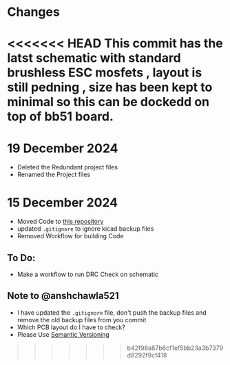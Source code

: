 # Changes

<<<<<<< HEAD
This commit has the latst schematic with standard brushless ESC mosfets , layout is still pedning , size has been kept to minimal so this can be dockedd on top of bb51 board.
=======
# 19 December 2024
- Deleted the Redundant project files 
- Renamed the Project files


# 15 December 2024
- Moved Code to [this repository](https://github.com/CosmopilotHQ/ESC-Firmware)
- updated `.gitignore` to ignore kicad backup files
- Removed Workflow for building Code

## To Do:
- Make a workflow to run DRC Check on schematic

## Note to @anshchawla521
- I have updated the `.gitignore` file, don't push the backup files and remove the old backup files from you commit
- Which PCB layout do I have to check?
- Please Use [Semantic Versioning](https://semver.org/)
>>>>>>> b42f98a87b6cf1ef5bb23a3b7379d8292f9cf418
